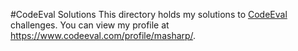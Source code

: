 #CodeEval Solutions
This directory holds my solutions to [CodeEval](https://www.codeeval.com/) challenges.
You can view my profile at https://www.codeeval.com/profile/masharp/.
